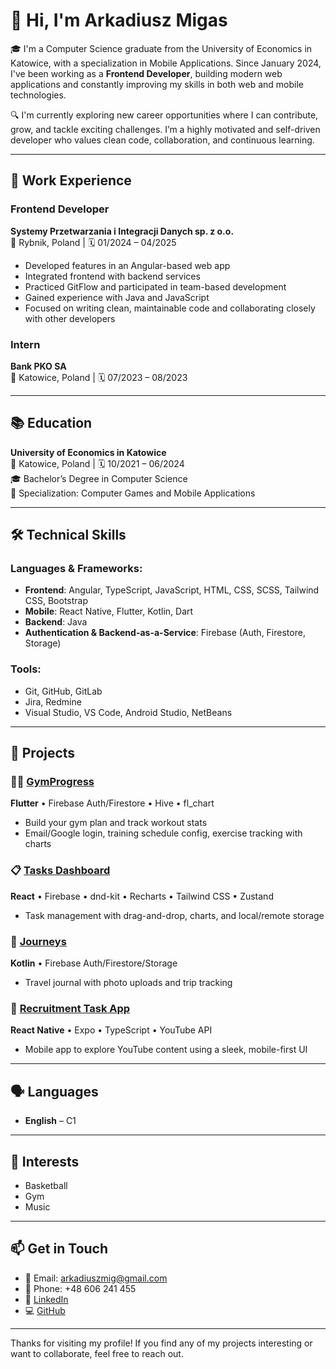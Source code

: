# 👋 Hi, I'm Arkadiusz Migas

🎓 I'm a Computer Science graduate from the University of Economics in Katowice, with a specialization in Mobile Applications. Since January 2024, I've been working as a **Frontend Developer**, building modern web applications and constantly improving my skills in both web and mobile technologies.

🔍 I'm currently exploring new career opportunities where I can contribute, grow, and tackle exciting challenges. I’m a highly motivated and self-driven developer who values clean code, collaboration, and continuous learning.

---

## 💼 Work Experience

### Frontend Developer  
**Systemy Przetwarzania i Integracji Danych sp. z o.o.**  
📍 Rybnik, Poland | 🗓️ 01/2024 – 04/2025  
- Developed features in an Angular-based web app  
- Integrated frontend with backend services  
- Practiced GitFlow and participated in team-based development  
- Gained experience with Java and JavaScript  
- Focused on writing clean, maintainable code and collaborating closely with other developers

### Intern  
**Bank PKO SA**  
📍 Katowice, Poland | 🗓️ 07/2023 – 08/2023  

---

## 📚 Education

**University of Economics in Katowice**  
📍 Katowice, Poland | 🗓️ 10/2021 – 06/2024  
🎓 Bachelor’s Degree in Computer Science  
🧩 Specialization: Computer Games and Mobile Applications

---

## 🛠️ Technical Skills

### Languages & Frameworks:
- **Frontend**: Angular, TypeScript, JavaScript, HTML, CSS, SCSS, Tailwind CSS, Bootstrap  
- **Mobile**: React Native, Flutter, Kotlin, Dart  
- **Backend**: Java  
- **Authentication & Backend-as-a-Service**: Firebase (Auth, Firestore, Storage)

### Tools:
- Git, GitHub, GitLab  
- Jira, Redmine  
- Visual Studio, VS Code, Android Studio, NetBeans

---

## 🚀 Projects

### 🏋️‍♂️ [GymProgress](https://github.com/ArkadiuszMigas/gymProgress)  
**Flutter** • Firebase Auth/Firestore • Hive • fl_chart  
- Build your gym plan and track workout stats  
- Email/Google login, training schedule config, exercise tracking with charts  

### 📋 [Tasks Dashboard](https://github.com/ArkadiuszMigas/tasksDashboard)  
**React** • Firebase • dnd-kit • Recharts • Tailwind CSS • Zustand  
- Task management with drag-and-drop, charts, and local/remote storage  

### 🧭 [Journeys](https://github.com/ArkadiuszMigas/TravelAppKotlin)  
**Kotlin** • Firebase Auth/Firestore/Storage  
- Travel journal with photo uploads and trip tracking  

### 📱 [Recruitment Task App](https://github.com/ArkadiuszMigas/recruitmentTask)  
**React Native** • Expo • TypeScript • YouTube API  
- Mobile app to explore YouTube content using a sleek, mobile-first UI  

---

## 🗣️ Languages
- **English** – C1

---

## 🏀 Interests
- Basketball  
- Gym  
- Music  

---

## 📫 Get in Touch
- 📧 Email: arkadiuszmig@gmail.com  
- 📱 Phone: +48 606 241 455  
- 🔗 [LinkedIn](https://linkedin.com/in/arkadiusz-migas-a00237270)  
- 💻 [GitHub](https://github.com/ArkadiuszMigas)

---

Thanks for visiting my profile! If you find any of my projects interesting or want to collaborate, feel free to reach out.
